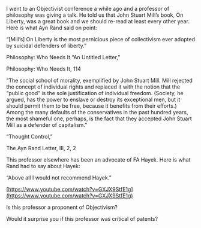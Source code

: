 
I went to an Objectivist conference a while ago and a professor of philosophy was giving a talk. He told us that John Stuart Mill’s book, On Liberty, was a great book and we should re-read at least every other year. Here is what Ayn Rand said on point:

  
  

“[Mill’s] On Liberty is the most pernicious piece of collectivism ever adopted by suicidal defenders of liberty.”

  
  

Philosophy: Who Needs It “An Untitled Letter,”

Philosophy: Who Needs It, 114

  
  

“The social school of morality, exemplified by John Stuart Mill. Mill rejected the concept of individual rights and replaced it with the notion that the “public good” is the sole justification of individual freedom. (Society, he argued, has the power to enslave or destroy its exceptional men, but it should permit them to be free, because it benefits from their efforts.) Among the many defaults of the conservatives in the past hundred years, the most shameful one, perhaps, is the fact that they accepted John Stuart Mill as a defender of capitalism.”

  
  

“Thought Control,”

The Ayn Rand Letter, III, 2, 2

  
  

  
  

This professor elsewhere has been an advocate of FA Hayek. Here is what Rand had to say about Hayek:

“Above all I would not recommend Hayek.”

[https://www.youtube.com/watch?v=GXJX9StfE1g](https://www.youtube.com/watch?v=GXJX9StfE1g)

  
  

  
  

Is this professor a proponent of Objectivism?

  
  

Would it surprise you if this professor was critical of patents?